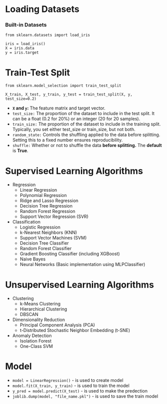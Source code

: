 # Loading Datasets
### Built-in Datasets
```
from sklearn.datasets import load_iris

iris = load_iris()
X = iris.data
y = iris.target
```

# Train-Test Split
```
from sklearn.model_selection import train_test_split

X_train, X_test, y_train, y_test = train_test_split(X, y, test_size=0.2)
```
- __`X` and `y`:__ The feature matrix and target vector.
- `test_size:` The proportion of the dataset to include in the test split. It can be a float (0.2 for 20%) or an integer (20 for 20 samples).
- `train_size:` The proportion of the dataset to include in the training split. Typically, you set either test_size or train_size, but not both.
- `random_state:` Controls the shuffling applied to the data before splitting. Setting this to a fixed number ensures reproducibility.
- `shuffle:` Whether or not to shuffle the data __before splitting.__ The __default__ is __True__.

# Supervised Learning Algorithms
- Regression
    - Linear Regression
    - Polynomial Regression
    - Ridge and Lasso Regression
    - Decision Tree Regression
    - Random Forest Regression
    - Support Vector Regression (SVR)
- Classification
    - Logistic Regression
    - k-Nearest Neighbors (KNN)
    - Support Vector Machines (SVM)
    - Decision Tree Classifier
    - Random Forest Classifier
    - Gradient Boosting Classifier (including XGBoost)
    - Naive Bayes
    - Neural Networks (Basic implementation using MLPClassifier)

# Unsupervised Learning Algorithms
- Clustering
    - k-Means Clustering
    - Hierarchical Clustering
    - DBSCAN
- Dimensionality Reduction
    - Principal Component Analysis (PCA)
    - t-Distributed Stochastic Neighbor Embedding (t-SNE)
- Anomaly Detection
    - Isolation Forest
    - One-Class SVM

# Model
- `model = LinearRegression()` - is used to create model
- `model.fit(X_train, y_train)` - is used to train the model
- `y_pred = model.predict(X_test)` - is used to make the predection
- `joblib.dump(model, "file_name.pkl")` - is used to save the train model